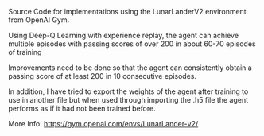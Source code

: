 Source Code for implementations using the LunarLanderV2 environment from OpenAI Gym. 

Using Deep-Q Learning with experience replay, the agent can achieve multiple episodes with passing scores of over 200 in 
about 60-70 episodes of training

Improvements need to be done so that the agent can consistently obtain a passing score of at least 200 in 10 consecutive episodes.

In addition, I have tried to export the weights of the agent after training to use in another file but when used through importing the .h5
file the agent performs as if it had not been trained before.

More Info: https://gym.openai.com/envs/LunarLander-v2/

